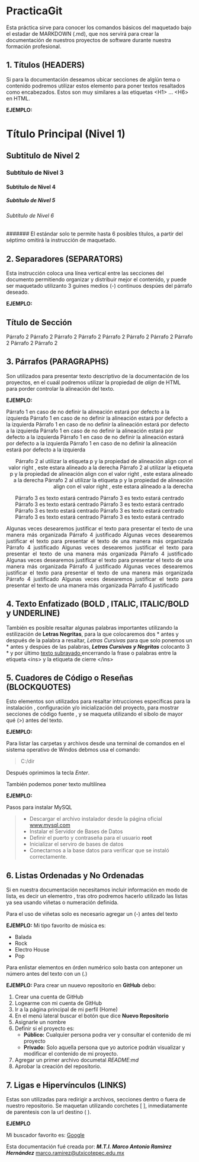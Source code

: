 # PracticaGit

Esta práctica sirve para conocer los comandos básicos del maquetado bajo el estadar de  MARKDOWN (.md), que nos servirá para crear la documentación de nuestros proyectos de software durante nuestra formación profesional.

## 1. Títulos  (HEADERS)

Si para la documentación deseamos ubicar secciones de algíún tema o contenido podremos utilizar estos elemento para poner textos resaltados como encabezados. Estos son muy similares a las etiquetas  \<H1> ... \<H6> en HTML.

**EJEMPLO:**

# Título Principal (Nivel 1) 
## Subtitulo de Nivel 2
### Subtítulo de Nivel 3
#### Subtítulo de Nivel 4
##### Subtítulo de Nivel 5
###### Subtítulo de Nivel 6
####### El estándar solo te permite hasta 6 posibles títulos, a partir del séptimo omitirá la instrucción de maquetado.

## 2. Separadores (SEPARATORS)
Esta instrucción coloca una línea vertical entre las secciones del documento permitiendo organizar y distribuir mejor el contenido, y  puede ser maquetado utilizanto 3 guines medios (-) continuos despúes del párrafo deseado.

**EJEMPLO:**

Título de Sección
---
Párrafo 2 Párrafo 2 Párrafo 2 Párrafo 2 Párrafo 2 Párrafo 2 Párrafo 2 Párrafo 2 Párrafo 2 Párrafo 2


## 3. Párrafos (PARAGRAPHS)
Son utilizados para presentar texto descriptivo de la documentación de los proyectos, en el cuaál podremos utilizar la propiedad de  *align* de HTML para porder controlar la alineación del texto.

**EJEMPLO:**

Párrafo 1 en caso de no definir la alineación estará por defecto a la izquierda Párrafo 1 en caso de no definir la alineación estará por defecto a la izquierda Párrafo 1 en caso de no definir la alineación estará por defecto a la izquierda Párrafo 1 en caso de no definir la alineación estará por defecto a la izquierda Párrafo 1 en caso de no definir la alineación estará por defecto a la izquierda Párrafo 1 en caso de no definir la alineación estará por defecto a la izquierda

<p align="right"> Párrafo 2 al utilizar la etiqueta p y la propiedad de alineación align con el valor right , este estara alineado a la derecha Párrafo 2 al utilizar la etiqueta p y la propiedad de alineación align con el valor right , este estara alineado a la derecha Párrafo 2 al utilizar la etiqueta p y la propiedad de alineación align con el valor right , este estara alineado a la derecha </p>

<p align="center"> Párrafo 3 es texto estará centrado Párrafo 3 es texto estará centrado Párrafo 3 es texto estará centrado Párrafo 3 es texto estará centrado Párrafo 3 es texto estará centrado Párrafo 3 es texto estará centrado Párrafo 3 es texto estará centrado  Párrafo 3 es texto estará centrado </p>

<p align="justify"> Algunas veces desearemos justificar el texto para presentar el texto de una manera más organizada Párrafo 4 justificado Algunas veces desearemos justificar el texto para presentar el texto de una manera más organizada Párrafo 4 justificado Algunas veces desearemos justificar el texto para presentar el texto de una manera más organizada Párrafo 4 justificado Algunas veces desearemos justificar el texto para presentar el texto de una manera más organizada Párrafo 4 justificado Algunas veces desearemos justificar el texto para presentar el texto de una manera más organizada Párrafo 4 justificado Algunas veces desearemos justificar el texto para presentar el texto de una manera más organizada Párrafo 4 justificado</p>


## 4. Texto Enfatizado (BOLD ,  ITALIC, ITALIC/BOLD  y UNDERLINE) 

También es posible resaltar algunas palabras importantes utilizando la estilización de  **Letras Negritas**, para la que  colocaremos dos * antes y después de la palabra a resaltar, *Letras Cursivas* para que solo ponemos un * antes y despúes de las palabras, ***Letras Cursivas y Negritas*** colocanto 3 *  y por último  <ins>texto subrayado </ins> encerrando la frase o palabras entre la etiqueta \<ins> y la etiqueta de cierre \</ins>


## 5. Cuadores de Código o Reseñas  (BLOCKQUOTES)

Esto elementos son utilizados para resaltar intrucciones específicas para la instalación , configuración y/o inicialización del proyecto, para mostrar secciones de código fuente , y se maqueta utilizando el síbolo de mayor qué  (>) antes del texto.

**EJEMPLO:**

Para listar las carpetas y archivos desde una terminal de comandos en el sistema operativo de Windos debmos usa el comando: 

> C:/dir

Después oprimimos la tecla *Enter*.

También podemos poner texto multilínea

**EJEMPLO:**

Pasos para instalar MySQL
> - Descargar el archivo instalador desde la página oficial  www.mysql.com
> - Instalar el Servidor de Bases de Datos
> - Definir el puerto y contraseña para el usuario **root**
> - Inicializar el serviro de bases de datos
> - Conectarnos a la base datos para verificar que se instaló correctamente.


## 6. Listas Ordenadas y No Ordenadas

Si en nuestra documentación necesitamos incluir información en modo de lista, es decir un elementro , tras otro podremos hacerlo utilizado las listas ya sea usando viñetas o numeración definida.

Para el uso de viñetas  solo es necesario agregar un (-) antes del texto

**EJEMPLO:**
Mi tipo favorito de música es:
- Balada
- Rock
- Electro House
- Pop

Para enlistar elementos en órden numérico solo basta con anteponer un número antes del texto con un (.)

**EJEMPLO:**
Para crear un nuuevo repositorio en **GitHub** debo:

1. Crear una cuenta de GitHub
2. Logearme con mi cuenta de GitHub
6. Ir a la página principal de mi perfil (Home)
7. En el menú lateral buscar el botón que dice **Nuevo Repositorio**
8. Asignarle un nombre
50. Definir si el proyecto es:
    - **Público:** Cualquier persona podra ver y consultar el contenido de mi proyecto
    - **Privado:**  Solo aquella persona que yo autorice podrán visualizar y  modificar el contenido de mi proyecto.
1. Agregar un primer archivo documetal *README:md*
1. Aprobar la creación del repositorio.


## 7. Ligas e Hipervínculos (LINKS)

Estas son utilizadas para redirigir a archivos, secciones dentro o fuera de nuestro repositorio. Se maquetan utilizando corchetes \[ \], inmediatamente de parentesis con la url destino \( \).

**EJEMPLO**

Mi buscador favorito es:  [Google](https://wwww.google.com)

Esta documentación fué creada por: ***M.T.I. Marco Antonio Ramírez Hernández***
<marco.ramirez@utxicotepec.edu.mx>

